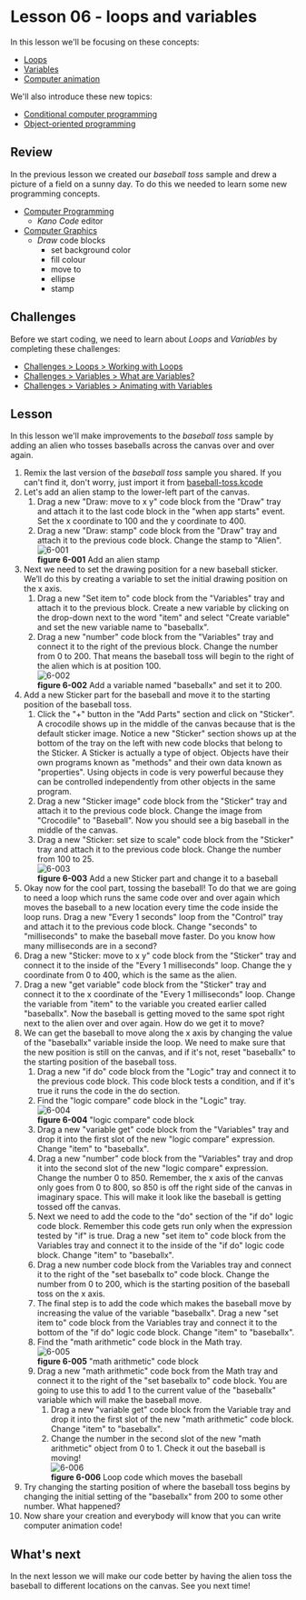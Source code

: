 # Lesson 06 - loops and variables

In this lesson we'll be focusing on these concepts:

* [Loops](https://www.cs.utah.edu/~germain/PPS/Topics/loops.html)
* [Variables](https://www.cs.utah.edu/~germain/PPS/Topics/variables.html)
* [Computer animation](https://en.wikipedia.org/wiki/Computer_animation)

We'll also introduce these new topics:

* [Conditional computer programming](https://en.wikipedia.org/wiki/Conditional_(computer_programming))
* [Object-oriented programming](https://en.wikipedia.org/wiki/Object-oriented_programming)

## Review

In the previous lesson we created our *baseball toss* sample and drew a picture of a field on a sunny day. To do this we needed to learn some new programming concepts.

* [Computer Programming](https://en.wikipedia.org/wiki/Computer_programming)
  * *Kano Code* editor
* [Computer Graphics](https://en.wikipedia.org/wiki/Computer_graphics)
  * *Draw* code blocks
    * set background color
    * fill colour
    * move to
    * ellipse
    * stamp

## Challenges

Before we start coding, we need to learn about *Loops* and *Variables* by completing these challenges:

* [Challenges > Loops > Working with Loops](https://code.kano.me/challenge/CLUB02/CLUB02_00_random)
* [Challenges > Variables > What are Variables?](https://code.kano.me/challenge/CLUB03/CLUB03_00_catandmouse)
* [Challenges > Variables > Animating with Variables](https://code.kano.me/challenge/CLUB03/CLUB03_01_balloon)

## Lesson

In this lesson we'll make improvements to the *baseball toss* sample by adding an alien who tosses baseballs across the canvas over and over again.

1. Remix the last version of the *baseball toss* sample you shared. If you can't find it, don't worry, just import it from [baseball-toss.kcode](../05-drawing-with-coordinates/baseball-toss.kcode)
1. Let's add an alien stamp to the lower-left part of the canvas.
    1. Drag a new "Draw: move to x y" code block from the "Draw" tray and attach it to the last code block in the "when app starts" event. Set the x coordinate to 100 and the y coordinate to 400.
    1. Drag a new "Draw: stamp" code block from the "Draw" tray and attach it to the previous code block. Change the stamp to "Alien".  
    ![6-001](./images/6-001.jpg)  
    **figure 6-001** Add an alien stamp
1. Next we need to set the drawing position for a new baseball sticker. We’ll do this by creating a variable to set the initial drawing position on the x axis.
    1. Drag a new "Set item to" code block from the "Variables" tray and attach it to the previous block. Create a new variable by clicking on the drop-down next to the word "item" and select "Create variable" and set the new variable name to "baseballx".
    1. Drag a new "number" code block from the "Variables" tray and connect it to the right of the previous block. Change the number from 0 to 200. That means the baseball toss will begin to the right of the alien which is at position 100.  
    ![6-002](./images/6-002.jpg)  
    **figure 6-002** Add a variable named "baseballx" and set it to 200.
1. Add a new Sticker part for the baseball and move it to the starting position of the baseball toss.
    1. Click the "+" button in the "Add Parts" section and click on "Sticker". A crocodile shows up in the middle of the canvas because that is the default sticker image. Notice a new "Sticker" section shows up at the bottom of the tray on the left with new code blocks that belong to the Sticker. A Sticker is actually a type of object. Objects have their own programs known as "methods" and their own data known as "properties". Using objects in code is very powerful because they can be controlled independently from other objects in the same program.
    1. Drag a new "Sticker image" code block from the "Sticker" tray and attach it to the previous code block. Change the image from "Crocodile" to "Baseball". Now you should see a big baseball in the middle of the canvas.
    1. Drag a new "Sticker: set size to scale" code block from the "Sticker" tray and attach it to the previous code block. Change the number from 100 to 25.  
    ![6-003](./images/6-003.jpg)  
    **figure 6-003** Add a new Sticker part and change it to a baseball
1. Okay now for the cool part, tossing the baseball! To do that we are going to need a loop which runs the same code over and over again which moves the baseball to a new location every time the code inside the loop runs. Drag a new "Every 1 seconds" loop from the "Control" tray and attach it to the previous code block. Change "seconds" to "milliseconds" to make the baseball move faster. Do you know how many milliseconds are in a second?
1. Drag a new "Sticker: move to x y" code block from the "Sticker" tray and connect it to the inside of the "Every 1 milliseconds" loop. Change the y coordinate from 0 to 400, which is the same as the alien.
1. Drag a new "get variable" code block from the "Sticker" tray and connect it to the x coordinate of the "Every 1 milliseconds" loop. Change the variable from "item" to the variable you created earlier called "baseballx". Now the baseball is getting moved to the same spot right next to the alien over and over again. How do we get it to move?
1. We can get the baseball to move along the x axis by changing the value of the "baseballx" variable inside the loop. We need to make sure that the new position is still on the canvas, and if it's not, reset "baseballx" to the starting position of the baseball toss.
    1. Drag a new "if do" code block from the "Logic" tray and connect it to the previous code block. This code block tests a condition, and if it's true it runs the code in the do section.
    1. Find the "logic compare" code block in the "Logic" tray.  
        ![6-004](./images/6-004.jpg)  
        **figure 6-004** "logic compare" code block
    1. Drag a new "variable get" code block from the "Variables" tray and drop it into the first slot of the new "logic compare" expression. Change "item" to "baseballx".
    1. Drag a new "number" code block from the "Variables" tray and drop it into the second slot of the new "logic compare" expression. Change the number 0 to 850. Remember, the x axis of the canvas only goes from 0 to 800, so 850 is off the right side of the canvas in imaginary space. This will make it look like the baseball is getting tossed off the canvas.
    1. Next we need to add the code to the "do" section of the "if do" logic code block. Remember this code gets run only when the expression tested by "if" is true. Drag a new "set item to" code block from the Variables tray and connect it to the inside of the "if do" logic code block. Change "item" to "baseballx".
    1. Drag a new number code block from the Variables tray and connect it to the right of the "set baseballx to" code block. Change the number from 0 to 200, which is the starting position of the baseball toss on the x axis.
    1. The final step is to add the code which makes the baseball move by increasing the value of the variable "baseballx". Drag a new "set item to" code block from the Variables tray and connect it to the bottom of the "if do" logic code block. Change "item" to "baseballx".
    1. Find the "math arithmetic" code block in the Math tray.  
        ![6-005](./images/6-005.jpg)  
        **figure 6-005** "math arithmetic" code block
    1. Drag a new "math arithmetic" code bock from the Math tray and connect it to the right of the "set baseballx to" code block. You are going to use this to add 1 to the current value of the "baseballx" variable which will make the baseball move.
        1. Drag a new "variable get" code block from the Variable tray and drop it into the first slot of the new "math arithmetic" code block. Change "item" to "baseballx".
        1. Change the number in the second slot of the new "math arithmetic" object from 0 to 1. Check it out the baseball is moving!  
    ![6-006](./images/6-006.jpg)  
        **figure 6-006** Loop code which moves the baseball
1. Try changing the starting position of where the baseball toss begins by changing the initial setting of the "baseballx" from 200 to some other number. What happened?
1. Now share your creation and everybody will know that you can write computer animation code!

## What's next

In the next lesson we will make our code better by having the alien toss the baseball to different locations on the canvas. See you next time!
